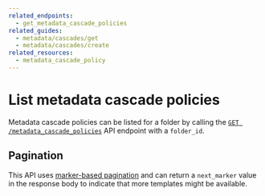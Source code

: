 ```yaml
---
related_endpoints:
  - get_metadata_cascade_policies
related_guides:
  - metadata/cascades/get
  - metadata/cascades/create
related_resources: 
  - metadata_cascade_policy
---
```


# List metadata cascade policies

Metadata cascade policies can be listed for a folder by calling the 
[`GET /metadata_cascade_policies`][get_policies] API endpoint with a `folder_id`.

<Samples id="get_metadata_cascade_policies" />

## Pagination

This API uses [marker-based pagination][pagination] and can return a
`next_marker` value in the response body to indicate that more templates might
be available.

[get_policies]: e://get_metadata_cascade_policies
[pagination]: g://api-calls/pagination/marker-based
